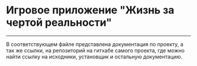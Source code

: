 # Игровое приложение "Жизнь за чертой реальности"
_________
В соответствующем файле представлена документация по проекту, а так же ссылки, на репозиторий на гитхабе самого проекта, где можно найти ссылку на исходники, установщик и остальную документацию.

